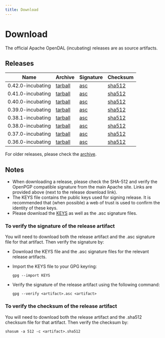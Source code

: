```yaml
---
title: Download
---
```


# Download

The official Apache OpenDAL (incubating) releases are as source artifacts.

## Releases

| Name              | Archive                                                                                                  | Signature                                                                                                | Checksum                                                                                                       |
|-------------------|----------------------------------------------------------------------------------------------------------|----------------------------------------------------------------------------------------------------------|----------------------------------------------------------------------------------------------------------------|
| 0.42.0-incubating | [tarball](https://dlcdn.apache.org/incubator/opendal/0.42.0/apache-opendal-incubating-0.42.0-src.tar.gz) | [asc](https://dlcdn.apache.org/incubator/opendal/0.42.0/apache-opendal-incubating-0.42.0-src.tar.gz.asc) | [sha512](https://dlcdn.apache.org/incubator/opendal/0.42.0/apache-opendal-incubating-0.42.0-src.tar.gz.sha512) |
| 0.41.0-incubating | [tarball](https://dlcdn.apache.org/incubator/opendal/0.41.0/apache-opendal-incubating-0.41.0-src.tar.gz) | [asc](https://dlcdn.apache.org/incubator/opendal/0.41.0/apache-opendal-incubating-0.41.0-src.tar.gz.asc) | [sha512](https://dlcdn.apache.org/incubator/opendal/0.41.0/apache-opendal-incubating-0.41.0-src.tar.gz.sha512) |
| 0.40.0-incubating | [tarball](https://dlcdn.apache.org/incubator/opendal/0.40.0/apache-opendal-incubating-0.40.0-src.tar.gz) | [asc](https://dlcdn.apache.org/incubator/opendal/0.40.0/apache-opendal-incubating-0.40.0-src.tar.gz.asc) | [sha512](https://dlcdn.apache.org/incubator/opendal/0.40.0/apache-opendal-incubating-0.40.0-src.tar.gz.sha512) |
| 0.39.0-incubating | [tarball](https://dlcdn.apache.org/incubator/opendal/0.39.0/apache-opendal-incubating-0.39.0-src.tar.gz) | [asc](https://dlcdn.apache.org/incubator/opendal/0.39.0/apache-opendal-incubating-0.39.0-src.tar.gz.asc) | [sha512](https://dlcdn.apache.org/incubator/opendal/0.39.0/apache-opendal-incubating-0.39.0-src.tar.gz.sha512) |
| 0.38.1-incubating | [tarball](https://dlcdn.apache.org/incubator/opendal/0.38.1/apache-opendal-incubating-0.38.1-src.tar.gz) | [asc](https://dlcdn.apache.org/incubator/opendal/0.38.1/apache-opendal-incubating-0.38.1-src.tar.gz.asc) | [sha512](https://dlcdn.apache.org/incubator/opendal/0.38.1/apache-opendal-incubating-0.38.1-src.tar.gz.sha512) |
| 0.38.0-incubating | [tarball](https://dlcdn.apache.org/incubator/opendal/0.38.0/apache-opendal-incubating-0.38.0-src.tar.gz) | [asc](https://dlcdn.apache.org/incubator/opendal/0.38.0/apache-opendal-incubating-0.38.0-src.tar.gz.asc) | [sha512](https://dlcdn.apache.org/incubator/opendal/0.38.0/apache-opendal-incubating-0.38.0-src.tar.gz.sha512) |
| 0.37.0-incubating | [tarball](https://dlcdn.apache.org/incubator/opendal/0.37.0/apache-opendal-incubating-0.37.0-src.tar.gz) | [asc](https://dlcdn.apache.org/incubator/opendal/0.37.0/apache-opendal-incubating-0.37.0-src.tar.gz.asc) | [sha512](https://dlcdn.apache.org/incubator/opendal/0.37.0/apache-opendal-incubating-0.37.0-src.tar.gz.sha512) |
| 0.36.0-incubating | [tarball](https://dlcdn.apache.org/incubator/opendal/0.36.0/apache-opendal-incubating-0.36.0-src.tar.gz) | [asc](https://dlcdn.apache.org/incubator/opendal/0.36.0/apache-opendal-incubating-0.36.0-src.tar.gz.asc) | [sha512](https://dlcdn.apache.org/incubator/opendal/0.36.0/apache-opendal-incubating-0.36.0-src.tar.gz.sha512) |

For older releases, please check the [archive](https://dlcdn.apache.org/incubator/opendal/).

## Notes

* When downloading a release, please check the SHA-512 and verify the OpenPGP compatible signature from the main Apache site. Links are provided above (next to the release download link).
* The KEYS file contains the public keys used for signing release. It is recommended that (when possible) a web of trust is used to confirm the identity of these keys.
* Please download the [KEYS](https://downloads.apache.org/incubator/opendal/KEYS) as well as the .asc signature files.

### To verify the signature of the release artifact

You will need to download both the release artifact and the .asc signature file for that artifact. Then verify the signature by:

* Download the KEYS file and the .asc signature files for the relevant release artifacts.
* Import the KEYS file to your GPG keyring: 

    ```shell
    gpg --import KEYS
    ```

* Verify the signature of the release artifact using the following command:
  
    ```shell
    gpg --verify <artifact>.asc <artifact>
    ```

### To verify the checksum of the release artifact

You will need to download both the release artifact and the .sha512 checksum file for that artifact. Then verify the checksum by:

```shell
shasum -a 512 -c <artifact>.sha512
```
